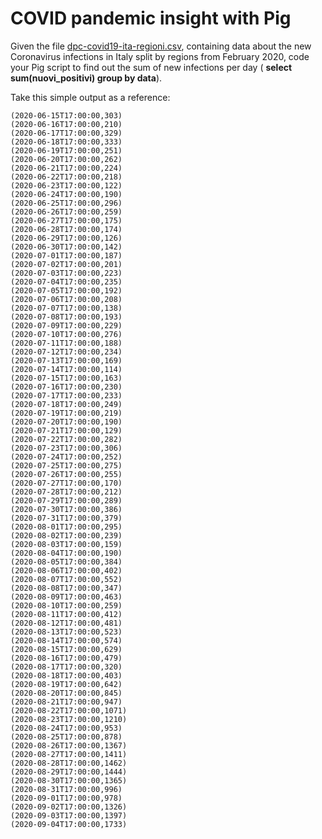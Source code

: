 # COVID pandemic insight with Pig

Given the file [dpc-covid19-ita-regioni.csv](../../datasets/dpc-covid19-ita-regioni.csv), containing data about the new Coronavirus infections in Italy split by regions from February 2020, code your Pig script to find out the sum of new infections per day ( **select sum(nuovi_positivi) group by data**). 

Take this simple output as a reference:

```
(2020-06-15T17:00:00,303)
(2020-06-16T17:00:00,210)
(2020-06-17T17:00:00,329)
(2020-06-18T17:00:00,333)
(2020-06-19T17:00:00,251)
(2020-06-20T17:00:00,262)
(2020-06-21T17:00:00,224)
(2020-06-22T17:00:00,218)
(2020-06-23T17:00:00,122)
(2020-06-24T17:00:00,190)
(2020-06-25T17:00:00,296)
(2020-06-26T17:00:00,259)
(2020-06-27T17:00:00,175)
(2020-06-28T17:00:00,174)
(2020-06-29T17:00:00,126)
(2020-06-30T17:00:00,142)
(2020-07-01T17:00:00,187)
(2020-07-02T17:00:00,201)
(2020-07-03T17:00:00,223)
(2020-07-04T17:00:00,235)
(2020-07-05T17:00:00,192)
(2020-07-06T17:00:00,208)
(2020-07-07T17:00:00,138)
(2020-07-08T17:00:00,193)
(2020-07-09T17:00:00,229)
(2020-07-10T17:00:00,276)
(2020-07-11T17:00:00,188)
(2020-07-12T17:00:00,234)
(2020-07-13T17:00:00,169)
(2020-07-14T17:00:00,114)
(2020-07-15T17:00:00,163)
(2020-07-16T17:00:00,230)
(2020-07-17T17:00:00,233)
(2020-07-18T17:00:00,249)
(2020-07-19T17:00:00,219)
(2020-07-20T17:00:00,190)
(2020-07-21T17:00:00,129)
(2020-07-22T17:00:00,282)
(2020-07-23T17:00:00,306)
(2020-07-24T17:00:00,252)
(2020-07-25T17:00:00,275)
(2020-07-26T17:00:00,255)
(2020-07-27T17:00:00,170)
(2020-07-28T17:00:00,212)
(2020-07-29T17:00:00,289)
(2020-07-30T17:00:00,386)
(2020-07-31T17:00:00,379)
(2020-08-01T17:00:00,295)
(2020-08-02T17:00:00,239)
(2020-08-03T17:00:00,159)
(2020-08-04T17:00:00,190)
(2020-08-05T17:00:00,384)
(2020-08-06T17:00:00,402)
(2020-08-07T17:00:00,552)
(2020-08-08T17:00:00,347)
(2020-08-09T17:00:00,463)
(2020-08-10T17:00:00,259)
(2020-08-11T17:00:00,412)
(2020-08-12T17:00:00,481)
(2020-08-13T17:00:00,523)
(2020-08-14T17:00:00,574)
(2020-08-15T17:00:00,629)
(2020-08-16T17:00:00,479)
(2020-08-17T17:00:00,320)
(2020-08-18T17:00:00,403)
(2020-08-19T17:00:00,642)
(2020-08-20T17:00:00,845)
(2020-08-21T17:00:00,947)
(2020-08-22T17:00:00,1071)
(2020-08-23T17:00:00,1210)
(2020-08-24T17:00:00,953)
(2020-08-25T17:00:00,878)
(2020-08-26T17:00:00,1367)
(2020-08-27T17:00:00,1411)
(2020-08-28T17:00:00,1462)
(2020-08-29T17:00:00,1444)
(2020-08-30T17:00:00,1365)
(2020-08-31T17:00:00,996)
(2020-09-01T17:00:00,978)
(2020-09-02T17:00:00,1326)
(2020-09-03T17:00:00,1397)
(2020-09-04T17:00:00,1733)
```

